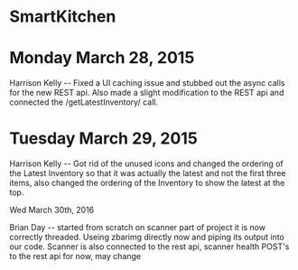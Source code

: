 # SmartKitchen

Monday March 28, 2015
=====================

Harrison Kelly -- Fixed a UI caching issue and stubbed out the async calls for the new REST api. Also
    made a slight modification to the REST api and connected the /getLatestInventory/ call.

Tuesday March 29, 2015
======================

Harrison Kelly -- Got rid of the unused icons and changed the ordering of the Latest Inventory so that
    it was actually the latest and not the first three items, also changed the ordering of the Inventory
    to show the latest at the top.

Wed March 30th, 2016

Brian Day -- started from scratch on scanner part of project it is now correctly threaded. Useing zbarimg directly now
    and piping its output into our code. Scanner is also connected to the rest api, scanner health POST's to the
    rest api for now, may change

